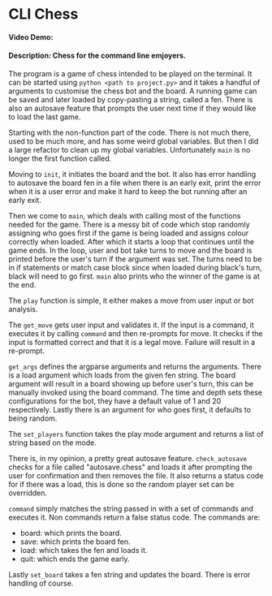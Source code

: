 # CLI Chess
#### Video Demo:  <URL HERE>
#### Description: Chess for the command line emjoyers.

The program is a game of chess intended to be played on the terminal. It can be started using `python <path to project.py>` and it takes a handful of arguments to customise the chess bot and the board. A running game can be saved and later loaded by copy-pasting a string, called a fen. There is also an autosave feature that prompts the user next time if they would like to load the last game.

Starting with the non-function part of the code. There is not much there, used to be much more, and has some weird global variables. But then I did a large refactor to clean up my global variables. Unfortunately `main` is no longer the first function called.

Moving to `init`, it initiates the board and the bot. It also has error handling to autosave the board fen in a file when there is an early exit, print the error when it is a user error and make it hard to keep the bot running after an early exit.

Then we come to `main`, which deals with calling most of the functions needed for the game. There is a messy bit of code which stop randomly assigning who goes first if the game is being loaded and assigns colour correctly when loaded. After which it starts a loop that continues until the game ends. In the loop, user and bot take turns to move and the board is printed before the user's turn if the argument was set. The turns need to be in if statements or match case block since when loaded during black's turn, black will need to go first. `main` also prints who the winner of the game is at the end.

The `play` function is simple, it either makes a move from user input or bot analysis.

The `get_move` gets user input and validates it. If the input is a command, it executes it by calling `command` and then re-prompts for move. It checks if the input is formatted correct and that it is a legal move. Failure will result in a re-prompt.

`get_args` defines the argparse arguments and returns the arguments. There is a load argument which loads from the given fen string. The board argument will result in a board showing up before user's turn, this can be manually invoked using the board command. The time and depth sets these configurations for the bot, they have a default value of 1 and 20 respectively. Lastly there is an argument for who goes first, it defaults to being random.

The `set_players` function takes the play mode argument and returns a list of string based on the mode.

There is, in my opinion, a pretty great autosave feature. `check_autosave` checks for a file called "autosave.chess" and loads it after prompting the user for confirmation and then removes the file. It also returns a status code for if there was a load, this is done so the random player set can be overridden.

`command` simply matches the string passed in with a set of commands and executes it. Non commands return a false status code. The commands are:
- board: which prints the board.
- save: which prints the board fen.
- load: which takes the fen and loads it.
- quit: which ends the game early.

Lastly `set_board` takes a fen string and updates the board. There is error handling of course.